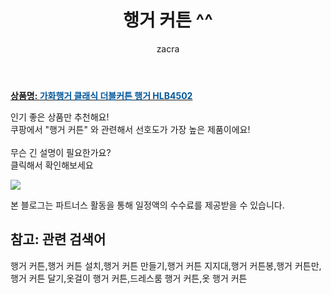 ﻿---
layout: post
title:  "행거 커튼 ^^"
author: zacra
categories: [ 아이템 ]
tags: [행거 커튼,행거 커튼 설치,행거 커튼 만들기,행거 커튼 지지대,행거 커튼봉,행거 커튼만,행거 커튼 달기,옷걸이 행거 커튼,드레스룸 행거 커튼,옷 행거 커튼]
image: https://static.coupangcdn.com/image/retail/images/147213363183383-778988b6-10e6-4c58-95cd-2b9fb51a7f47.jpg 
description: "쿠팡에서 행거 커튼 관련 키워드로 가장 고객 선호도가 높은 제품이랍니다."
rating: 4.5
---

<a href="https://link.coupang.com/re/AFFSDP?lptag=AF8407795&pageKey=20055644&itemId=79706682&vendorItemId=3587986585&traceid=V0-153-07f55d9068fa948b"><b>상품명: <font color='#01579B'>가화행거 클래식 더블커튼 행거 HLB4502</font></b></a>

인기 좋은 상품만 추천해요!<br/>
쿠팡에서 "행거 커튼" 와 관련해서 선호도가 가장 높은 제품이에요!<br/><br/>
무슨 긴 설명이 필요한가요?  
클릭해서 확인해보세요


<a href="https://link.coupang.com/re/AFFSDP?lptag=AF8407795&pageKey=20055644&itemId=79706682&vendorItemId=3587986585&traceid=V0-153-07f55d9068fa948b"><img src="https://thumbnail8.coupangcdn.com/thumbnails/remote/q89/image/retail/images/2018/03/22/12/4/5ebcc214-2d2f-4241-9653-5206e3baa4b9.jpg"></a> 

본 블로그는 파트너스 활동을 통해 일정액의 수수료를 제공받을 수 있습니다.

## 참고: 관련 검색어    
행거 커튼,행거 커튼 설치,행거 커튼 만들기,행거 커튼 지지대,행거 커튼봉,행거 커튼만,행거 커튼 달기,옷걸이 행거 커튼,드레스룸 행거 커튼,옷 행거 커튼